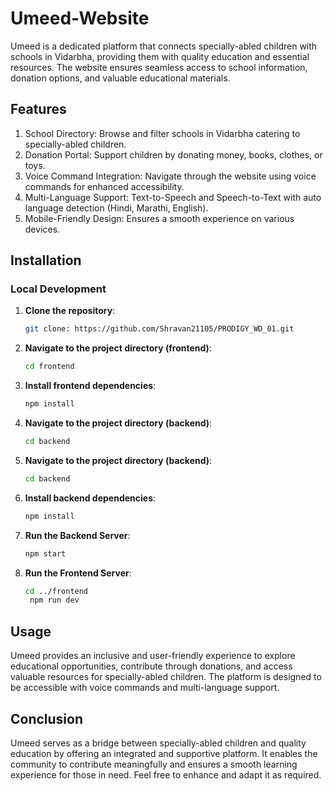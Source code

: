 # Umeed-Website
Umeed is a dedicated platform that connects specially-abled children with schools in Vidarbha, providing them with quality education and essential resources. The website ensures seamless access to school information, donation options, and valuable educational materials.

## Features
1. School Directory: Browse and filter schools in Vidarbha catering to specially-abled children.<br/>
2. Donation Portal: Support children by donating money, books, clothes, or toys.<br/>
3. Voice Command Integration: Navigate through the website using voice commands for enhanced accessibility.<br/>
4. Multi-Language Support: Text-to-Speech and Speech-to-Text with auto language detection (Hindi, Marathi, English).<br/>
5. Mobile-Friendly Design: Ensures a smooth experience on various devices.<br/>


## Installation


### Local Development

1. **Clone the repository**:

   ```bash
   git clone: https://github.com/Shravan21105/PRODIGY_WD_01.git

2. **Navigate to the project directory (frontend)**:

   ```bash
   cd frontend
   

3. **Install frontend dependencies**:

   ```bash
   npm install
   
4. **Navigate to the project directory (backend)**:

   ```bash
   cd backend


5. **Navigate to the project directory (backend)**:

   ```bash
   cd backend

   
6. **Install backend dependencies**:

   ```bash
   npm install
   
7. **Run the Backend Server**:

   ```bash
   npm start

8. **Run the Frontend Server**:

   ```bash
   cd ../frontend
    npm run dev


## Usage
Umeed provides an inclusive and user-friendly experience to explore educational opportunities, contribute through donations, and access valuable resources for specially-abled children. The platform is designed to be accessible with voice commands and multi-language support.

## Conclusion
Umeed serves as a bridge between specially-abled children and quality education by offering an integrated and supportive platform. It enables the community to contribute meaningfully and ensures a smooth learning experience for those in need. Feel free to enhance and adapt it as required.
